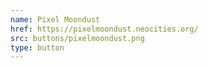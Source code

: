 ```yaml
---
name: Pixel Moondust
href: https://pixelmoondust.neocities.org/
src: buttons/pixelmoondust.png
type: button
---
```

